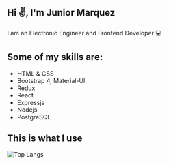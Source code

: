 ## Hi ✌️, I'm Junior Marquez

<p align='left'>I am an Electronic Engineer and Frontend Developer 💻</p>

 ## Some of my skills are:
<ul>
<li>HTML & CSS</li>
<li>Bootstrap 4, Material-UI</li>
<li>Redux</li>
<li>React</li>
<li>Expressjs</li>
<li>Nodejs</li>
<li>PostgreSQL</li>
</ul>

## This is what I use

![Top Langs](https://github-readme-stats.vercel.app/api/top-langs/?username=juniormr&theme=buefy)
